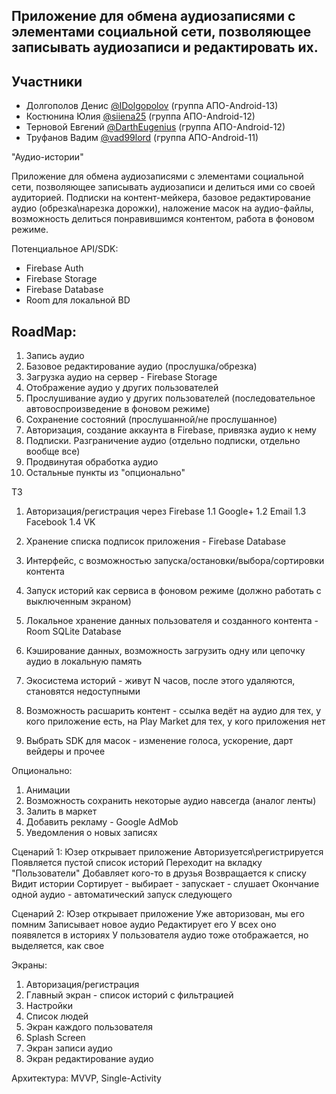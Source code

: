 ## Приложение для обмена аудиозаписями с элементами социальной сети, позволяющее записывать аудиозаписи и редактировать их.

## Участники

- Долгополов Денис [@IDolgopolov](https://github.com/IDolgopolov) (группа АПО-Android-13)
- Костюнина Юлия [@siiena25](https://github.com/siiena25) (группа АПО-Android-12)
- Терновой Евгений [@DarthEugenius](https://github.com/DarthEugenius) (группа АПО-Android-12)
- Труфанов Вадим [@vad99lord](https://github.com/vad99lord) (группа АПО-Android-11)

"Аудио-истории" 

Приложение для обмена аудиозаписями с элементами социальной сети, позволяющее записывать аудиозаписи и делиться ими со своей аудиторией.
Подписки на контент-мейкера, базовое редактирование аудио (обрезка\нарезка дорожки), наложение масок на аудио-файлы, возможность делиться понравившимся контентом, работа в фоновом режиме.

Потенциальное API/SDK:
- Firebase Auth
- Firebase Storage
- Firebase Database
- Room для локальной BD

## RoadMap:
1. Запись аудио 
2. Базовое редактирование аудио (прослушка/обрезка) 
3. Загрузка аудио на сервер - Firebase Storage 
4. Отображение аудио у других пользователей 
5. Прослушивание аудио у других пользователей (последовательное автовоспроизведение в фоновом режиме) 
6. Сохранение состояний (прослушанной/не прослушанное) 
7. Авторизация, создание аккаунта в Firebase, привязка аудио к нему 
8. Подписки. Разграничение аудио (отдельно подписки, отдельно вообще все) 
9. Продвинутая обработка аудио 
10. Остальные пункты из "опционально" 


ТЗ

1. Авторизация/регистрация через Firebase
	1.1 Google+
	1.2 Email
	1.3 Facebook
	1.4 VK

2. Хранение списка подписок приложения - Firebase Database

3. Интерфейс, с возможностью запуска/остановки/выбора/сортировки контента

4. Запуск историй как сервиса в фоновом режиме (должно работать с выключенным экраном)

5. Локальное хранение данных пользователя и созданного контента - Room SQLite Database

6. Кэширование данных, возможность загрузить одну или цепочку аудио в локальную память

7. Экосистема историй - живут N часов, после этого удаляются, становятся недоступными

8. Возможность расшарить контент - ссылка ведёт на аудио для тех, у кого приложение есть, на Play Market для тех, у кого приложения нет

9. Выбрать SDK для масок - изменение голоса, ускорение, дарт вейдеры и прочее

Опционально:
1. Анимации
2. Возможность сохранить некоторые аудио навсегда (аналог ленты)
3. Залить в маркет
4. Добавить рекламу - Google AdMob
5. Уведомления о новых записях

Сценарий 1:
	Юзер открывает приложение
	Авторизуется\регистрируется
	Появляется пустой список историй
	Переходит на вкладку "Пользователи"
	Добавляет кого-то в друзья
	Возвращается к списку
	Видит истории
	Сортирует - выбирает - запускает - слушает
	Окончание одной аудио - автоматический запуск следующего

Сценарий 2:
	Юзер открывает приложение
	Уже авторизован, мы его помним
	Записывает новое аудио
	Редактирует его
	У всех оно появялется в историях
	У пользователя аудио тоже отображается, но выделяется, как свое

Экраны:
1. Авторизация/регистрация
2. Главный экран - список историй с фильтрацией
3. Настройки
4. Список людей
5. Экран каждого пользователя
6. Splash Screen
7. Экран записи аудио
8. Экран редактирование аудио

Архитектура: MVVP, Single-Activity
